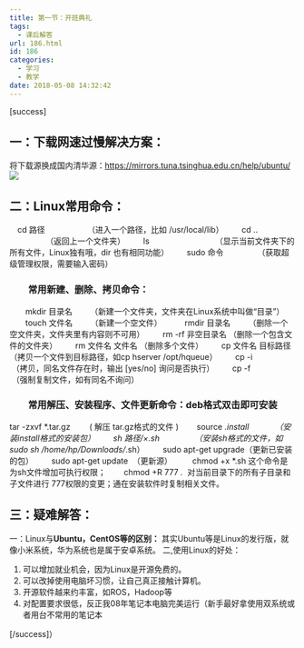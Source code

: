 ```yaml
---
title: 第一节：开班典礼
tags:
  - 课后解答
url: 186.html
id: 186
categories:
  - 学习
  - 教学
date: 2018-05-08 14:32:42
---
```


\[success\]

一：下载网速过慢解决方案：
-------------

将下载源换成国内清华源：https://mirrors.tuna.tsinghua.edu.cn/help/ubuntu/ ![](https://blog.mviai.com/images/wp-content/uploads/2018/05/2018-05-08-15-55-33屏幕截图.png)

二：Linux常用命令：
------------

　cd 路径                   （进入一个路径，比如 /usr/local/lib） 　　cd ..　　  　　　　  （返回上一个文件夹） 　　ls　　　　　　　　 （显示当前文件夹下的所有文件，Linux独有哦，dir 也有相同功能） 　　sudo 命令　　　　 （获取超级管理权限，需要输入密码）  

### 　　常用新建、删除、拷贝命令：

　　mkdir 目录名        （新建一个文件夹，文件夹在Linux系统中叫做“目录”） 　　touch 文件名        （新建一个空文件）   　　rmdir 目录名        （删除一个空文件夹，文件夹里有内容则不可用） 　　rm -rf 非空目录名 （删除一个包含文件的文件夹） 　　rm 文件名 文件名 （删除多个文件）  　　cp 文件名 目标路径（拷贝一个文件到目标路径，如cp hserver /opt/hqueue） 　　cp -i　　　　　　  （拷贝，同名文件存在时，输出 \[yes/no\] 询问是否执行） 　　cp -f　　　　　　  （强制复制文件，如有同名不询问）  

### 　　常用解压、安装程序、文件更新命令：deb格式双击即可安装

tar -zxvf *.tar.gz　     ( 解压 tar.gz格式的文件 ) 　　source *.install　　　 （安装install格式的安装包） 　　sh 路径/×.sh　　    　 （安装sh格式的文件，如 sudo sh /home/hp/Downloads/*.sh） 　　sudo apt-get upgrade（更新已安装的包） 　　sudo apt-get update  （更新源）         chmod +x *.sh 这个命令是为sh文件增加可执行权限； 　　chmod +R 777 *.*  对当前目录下的所有子目录和子文件进行 777权限的变更；通在安装软件时复制相关文件。  

三：疑难解答：
-------

一：Linux与**Ubuntu，CentOS等的区别：** 其实Ubuntu等是Linux的发行版，就像小米系统，华为系统也是属于安卓系统。 二,使用Linux的好处：

1.  可以增加就业机会，因为Linux是开源免费的。
2.  可以改掉使用电脑坏习惯，让自己真正接触计算机。
3.  开源软件越来约丰富，如ROS，Hadoop等
4.  对配置要求很低，反正我08年笔记本电脑完美运行（新手最好拿使用双系统或者用台不常用的笔记本

\[/success\]）
